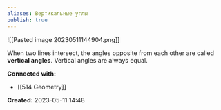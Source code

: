 ```yaml
---
aliases: Вертикальные углы
publish: true
---
```


![[Pasted image 20230511144904.png]]

When two lines intersect, the angles opposite from each other are called **vertical angles**. Vertical angles are always equal.









**Connected with:**
- [[514 Geometry]]



**Created:** 2023-05-11 14:48